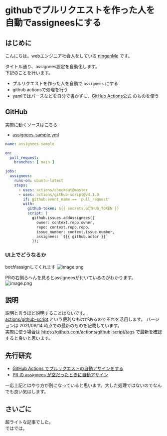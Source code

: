 # githubでプルリクエストを作った人を自動でassigneesにする

## はじめに
こんにちは。webエンジニア社会人をしている [ningenMe](https://twitter.com/ningenMe) です。

タイトル通り、assignees設定を自動化します。  
下記のことを行います。

- プルリクエストを作った人を自動で `assignees` にする
- github actionsで処理を行う
- yamlではパースなどを自分で書かずに、[GitHub Actions公式](https://github.com/actions) のものを使う

## GitHub
実際に動くソースはこちら

- [assignees-sample.yml](https://gist.github.com/ningenMe/3380446f230ad2919e4f5d759961a106)

```yaml
name: assignees-sample

on:
  pull_request:
    branches: [ main ]

jobs:
  assignees:
    runs-on: ubuntu-latest
    steps:
      - uses: actions/checkout@master
      - uses: actions/github-script@v4.1.0
        if: github.event_name == 'pull_request'
        with:
          github-token: ${{ secrets.GITHUB_TOKEN }}
          script: |
            github.issues.addAssignees({
              owner: context.repo.owner,
              repo: context.repo.repo,
              issue_number: context.issue.number,
              assignees: `${{ github.actor }}`
            });
```

### UI上でどうなるか
botがassignしてくれます
![image.png](https://qiita-image-store.s3.ap-northeast-1.amazonaws.com/0/246454/59d65a1f-d65d-101e-ae92-03f2b7083a77.png)

PRの右側らへんを見るとassigneesが付いているのがわかります。
![image.png](https://qiita-image-store.s3.ap-northeast-1.amazonaws.com/0/246454/a84b32af-6d51-d433-2ff6-ea21916ac693.png)


## 説明
説明と言うほど説明することはないです。  
[actions/github-script](https://github.com/actions/github-script) という便利なものがあるのでそれを活用します。
バージョンは 2021/09/14 時点での最新のものを記載しています。  
実際に使う場合は https://github.com/actions/github-script/tags で最新を確認すると良いと思います。

## 先行研究
- [GitHub Actions でプルリクエストの自動アサインをする](https://qiita.com/hkusu/items/39eb92dbd4d6db8a14d8)
- [PR の assignees が空だったときに自動アサイン](https://zenn.dev/snowcait/articles/d6bc5eafd8ab75)

一応上記とはやり方が別になっていると思います。大した処理ではないのでなんでも良い気はします。


## さいごに

超ライトな記事でした。  
ではでは。
